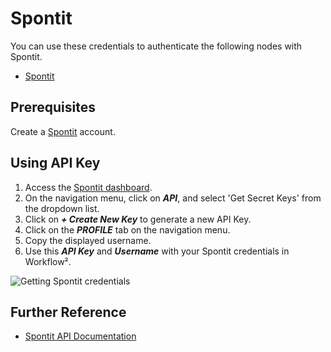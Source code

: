 # Spontit

You can use these credentials to authenticate the following nodes with Spontit.
- [Spontit](/workflow/integrations/nodes/n8n-nodes-base.spontit/)

## Prerequisites

Create a [Spontit](https://www.spontit.com/) account.

## Using API Key

1. Access the [Spontit dashboard](https://www.spontit.com/).
2. On the navigation menu, click on ***API***, and select 'Get Secret Keys' from the dropdown list.
3. Click on ***+ Create New Key*** to generate a new API Key.
4. Click on the ***PROFILE*** tab on the navigation menu.
5. Copy the displayed username.
6. Use this ***API Key*** and ***Username*** with your Spontit credentials in Workflow².

![Getting Spontit credentials](/_images/integrations/credentials/spontit/using-api-key.gif)

## Further Reference

- [Spontit API Documentation](https://api.spontit.com/)
